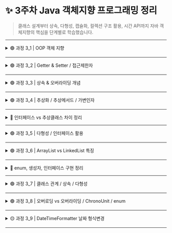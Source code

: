 # ✨ 3주차 Java 객체지향 프로그래밍 정리

> 클래스 설계부터 상속, 다형성, 캡슐화, 컬렉션 구조 활용, 시간 API까지 자바 객체지향의 핵심을 단계별로 학습했습니다.

---

<details>
<summary>🟢 과정 3_1 | OOP 객체 지향</summary>

- 클래스, 인스턴스, 필드, 메서드 개념 이해
- 생성자와 객체 생성 흐름 학습
- `Organism`, `LifeNest` 클래스로 동식물 관리 시스템 구현

**🧠 키워드**: 클래스, 인스턴스, 생성자, 메서드, 리스트

</details>

---

<details>
<summary>🟢 과정 3_2 | Getter & Setter / 접근제한자</summary>

- `private`으로 필드 보호 → `getter/setter`로 값 접근
- 외부에서 직접 접근하지 못하게 캡슐화 구현

**🧠 키워드**: private, public, 캡슐화, 정보은닉, getter, setter

</details>

---

<details>
<summary>🟢 과정 3_3 | 상속 & 오버라이딩 개념</summary>

- `Organism` → `Animal`, `Plant`로 상속 구조 설계
- 공통된 메서드 `displayInfo()`를 오버라이딩하여 다형성 구현

**🧠 키워드**: extends, @Override, 상속(Inheritance), 다형성

</details>

---

<details>
<summary>🟢 과정 3_4 | 추상화 / 추상메서드 / 가변인자</summary>

- `abstract class`로 공통 설계 정의
- `produceEnergy()`는 각 에너지마다 다르게 구현
- 가변 인자(`...`)로 여러 에너지원 관리

**🧠 키워드**: 추상클래스, 추상메서드, 가변인자(varargs)

</details>

---

<details>
<summary>🧠 인터페이스 vs 추상클래스 차이 정리</summary>

| 항목 | Interface | Abstract Class |
|------|-----------|----------------|
| 키워드 | `interface` | `abstract class` |
| 목적 | 동작 명세 | 공통 기능 설계 |
| 다중 상속 | ✅ 가능 | ❌ 불가 |
| 필드 선언 | 상수만 가능 | 일반 필드 가능 |
| 생성자 | ❌ 없음 | ✅ 있음 |
| 사용 예 | `Flyable`, `Comparable` | `Animal`, `Shape` |

</details>

---

<details>
<summary>🟢 과정 3_5 | 다형성 / 인터페이스 활용</summary>

- `AncientArtifact` 추상 클래스 + `EnergyGenerator`, `WeatherController` 인터페이스 설계
- `instanceof`로 능력 확인 및 실행
- 유물마다 다른 능력을 가지며 다형성으로 호출

**🧠 키워드**: 다형성, 인터페이스, instanceof, 업캐스팅

</details>

---

<details>
<summary>🟢 과정 3_6 | ArrayList vs LinkedList 특징</summary>

- `ArrayList`: 인덱스 접근 빠름, 중간 삽입/삭제 느림
- `LinkedList`: 접근 느림, 삽입/삭제 유리
- 구조 차이와 시간복잡도 비교

**🧠 키워드**: List, 자료구조, O(1), O(n), 연결리스트

</details>

---

<details>
<summary>🧠 enum, 생성자, 인터페이스 구현 정리</summary>

- `enum`은 상수 집합 이상으로 필드, 생성자, 메서드 포함 가능
- `enum`도 인터페이스 구현 가능

```java
public enum AnimalType {
    TIGER("호랑이"), MONKEY("원숭이");

    private final String name;
    AnimalType(String name) {
        this.name = name;
    }

    public String getName() {
        return name;
    }
}
```

</details>

---

<details>
<summary>🟢 과정 3_7 | 클래스 관계 / 상속 / 다형성</summary>

- `Member` 클래스 상속 → 운영진, 일반, 신규 멤버로 구분
- 인터페이스 구현으로 연습 세션 개설/연기/취소 기능 분리
- `ChronoUnit.DAYS.between()` 으로 날짜 차이 계산

**🧠 키워드**: 상속, 오버로딩, 인터페이스, 날짜 API

</details>

---

<details>
<summary>🟢 과정 3_8 | 오버로딩 vs 오버라이딩 / ChronoUnit / enum</summary>

- 오버로딩: 같은 이름 다른 매개변수
- 오버라이딩: 상속 후 메서드 재정의
- `ChronoUnit`은 시간 단위를 enum으로 표현 (DAYS, HOURS 등)
- `ChronoUnit.getDuration()`, `between(t1, t2)` 등 시간 처리

**🧠 키워드**: enum, TemporalUnit, Duration, 시간 단위 비교

</details>

---

<details>
<summary>🟡 과정 3_9 | DateTimeFormatter 날짜 형식변경</summary>

- `LocalDateTime`을 `"yyyy-MM-dd HH:mm:ss"` 포맷으로 변환
- 출력 시 사용자 친화적으로 표시 가능

```java
DateTimeFormatter fmt = DateTimeFormatter.ofPattern("yyyy-MM-dd HH:mm:ss");
System.out.println(date.format(fmt));
```

**🧠 키워드**: 날짜 포맷, DateTimeFormatter

</details>

---

